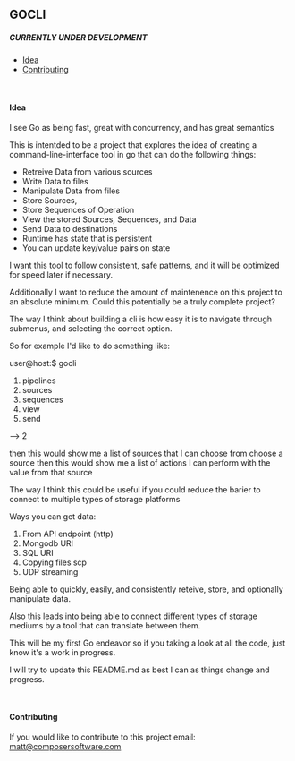 ## GOCLI

##### CURRENTLY UNDER DEVELOPMENT

- [Idea](#idea)
- [Contributing](#contributing)

  
<br />

#### Idea

I see Go as being fast, great with concurrency, and has great semantics

This is intentded to be a project that explores the idea of creating a command-line-interface tool in go that can do the following things:
  - Retreive Data from various sources
  - Write Data to files
  - Manipulate Data from files
  - Store Sources, 
  - Store Sequences of Operation
  - View the stored Sources, Sequences, and Data
  - Send Data to destinations
  - Runtime has state that is persistent
  - You can update key/value pairs on state


I want this tool to follow consistent, safe patterns, and it will be optimized for speed later if necessary.

Additionally I want to reduce the amount of maintenence on this project to an absolute minimum. Could this potentially be a truly complete project?

The way I think about building a cli is how easy it is to navigate through submenus, and selecting the correct option.

So for example I'd like to do something like:

user@host:$ gocli

1) pipelines
2) sources
3) sequences
4) view
5) send

--> 2

then this would show me a list of sources that I can choose from
choose a source
then this would show me a list of actions I can perform with the value from that source

The way I think this could be useful if you could reduce the barier to connect to multiple types of storage platforms

Ways you can get data:

1. From API endpoint (http)
2. Mongodb URI
3. SQL URI
4. Copying files scp
5. UDP streaming

Being able to quickly, easily, and consistently reteive, store, and optionally manipulate data.

Also this leads into being able to connect different types of storage mediums by a tool that can translate between them.

This will be my first Go endeavor so if you taking a look at all the code, just know it's a work in progress.

I will try to update this README.md as best I can as things change and progress.

<br />  

#### Contributing
If you would like to contribute to this project email: matt@composersoftware.com

<br />  
